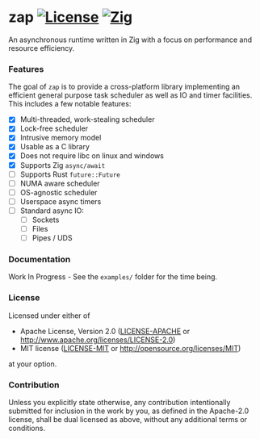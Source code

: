 zap [![License](https://img.shields.io/badge/license-MIT/Apache-8FBD08.svg)](https://shields.io/) [![Zig](https://img.shields.io/badge/Made_with-Zig-F7A41D.svg)](https://shields.io/)
====

An asynchronous runtime written in Zig with a focus on performance and resource efficiency.

### Features
The goal of `zap` is to provide a cross-platform library implementing an efficient
general purpose task scheduler as well as IO and timer facilities.
This includes a few notable features:

- [x] Multi-threaded, work-stealing scheduler
- [x] Lock-free scheduler
- [x] Intrusive memory model
- [x] Usable as a C library
- [x] Does not require libc on linux and windows
- [x] Supports Zig `async/await`
- [ ] Supports Rust `future::Future`
- [ ] NUMA aware scheduler
- [ ] OS-agnostic scheduler
- [ ] Userspace async timers
- [ ] Standard async IO:
  - [ ] Sockets
  - [ ] Files
  - [ ] Pipes / UDS

### Documentation

Work In Progress - See the `examples/` folder for the time being.

### License

Licensed under either of

 * Apache License, Version 2.0
   ([LICENSE-APACHE](LICENSE-APACHE) or http://www.apache.org/licenses/LICENSE-2.0)
 * MIT license
   ([LICENSE-MIT](LICENSE-MIT) or http://opensource.org/licenses/MIT)

at your option.

### Contribution

Unless you explicitly state otherwise, any contribution intentionally submitted
for inclusion in the work by you, as defined in the Apache-2.0 license, shall be
dual licensed as above, without any additional terms or conditions.
